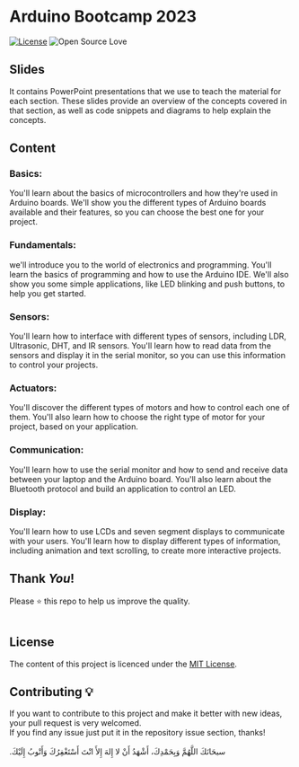 # Arduino Bootcamp 2023
[![License](https://img.shields.io/badge/License-MIT-blue.svg)](LICENSE)
![Open Source Love](https://badges.frapsoft.com/os/v1/open-source.svg?v=102)


## Slides
It contains PowerPoint presentations that we use to teach the material for each section. These slides provide an overview of the concepts covered in that section, as well as code snippets and diagrams to help explain the concepts.

## Content

### Basics: 
You'll learn about the basics of microcontrollers and how they're used in Arduino boards. We'll show you the different types of Arduino boards available and their features, so you can choose the best one for your project.

### Fundamentals: 
we'll introduce you to the world of electronics and programming. You'll learn the basics of programming and how to use the Arduino IDE. We'll also show you some simple applications, like LED blinking and push buttons, to help you get started.

### Sensors:
You'll learn how to interface with different types of sensors, including LDR, Ultrasonic, DHT, and IR sensors. You'll learn how to read data from the sensors and display it in the serial monitor, so you can use this information to control your projects.

### Actuators:
You'll discover the different types of motors and how to control each one of them. You'll also learn how to choose the right type of motor for your project, based on your application.

### Communication:
You'll learn how to use the serial monitor and how to send and receive data between your laptop and the Arduino board. You'll also learn about the Bluetooth protocol and build an application to control an LED.

### Display:
You'll learn how to use LCDs and seven segment displays to communicate with your users. You'll learn how to display different types of information, including animation and text scrolling, to create more interactive projects.


## Thank _You_!
Please :star: this repo to help us improve the quality.
<br><br>


## License
The content of this project is licenced under the [MIT License](../LICENSE).

## Contributing 💡
If you want to contribute to this project and make it better with new ideas, your pull request is very welcomed.<br>
If you find any issue just put it in the repository issue section, thanks!<br><br>
.سبحَانَكَ اللَّهُمَّ وَبِحَمْدِكَ، أَشْهَدُ أَنْ لا إِلهَ إِلأَ انْتَ أَسْتَغْفِرُكَ وَأَتْوبُ إِلَيْكَ
